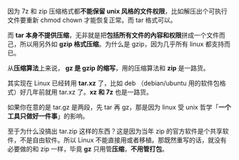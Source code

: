 
<!-- @import "[TOC]" {cmd="toc" depthFrom=1 depthTo=6 orderedList=false} -->

<!-- code_chunk_output -->



<!-- /code_chunk_output -->

因为 7z 和 zip 压缩格式都**不能保留 unix 风格的文件权限**，比如解压出个可执行文件要重新 chmod chown 才能恢复正常。而 tar 格式可以。

而 **tar 本身不提供压缩**，无非就是把**包括所有文件的內容和权限**拼成一个文件而己，所以用另外如 **gzip 格式压缩**。为什么是 gzip，因为几乎所有 linux 都支持而已。

从**压缩算法**上来说， **gz 是 gzip 的缩写**，用的压缩算法和 **zip** 是一路货。

其实现在 Linux 已经转用 **tar.xz** 了，比如 deb （debian/ubuntu 用的软件包格式）好几年前就用 tar.xz 了。**xz 和 7z** 也是一路货。

如果你在意的是 tar.gz 是两段，先 tar 再 gz，那是因为 linux 受 unix 哲学「**一个工具只做好一件事**」的影响。

至于为什么没搞出 tar.zip 这样的东西？这是因为当年 zip 的官方软件是个共享软件，不是自由软件。所以 Linux 不能直接用或者移植。那既然重写的话，就没有必要做的和 zip 一样，毕竟 **gz** 只用管**压缩**，**不用管打包**。